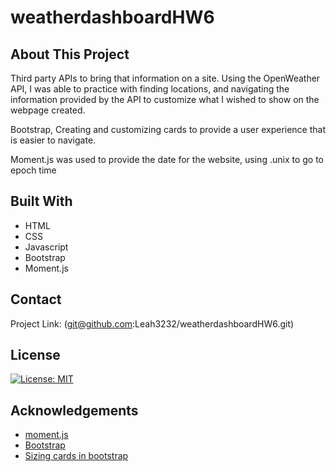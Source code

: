 # weatherdashboardHW6

## About This Project

Third party APIs to bring that information on a site. Using the OpenWeather API, I was able to practice with finding locations, and navigating the information provided by the API to customize what I wished to show on the webpage created.

Bootstrap, Creating and customizing cards to provide a user experience that is easier to navigate.

Moment.js was used to provide the date for the website, using .unix to go to epoch time 



## Built With

- HTML
- CSS
- Javascript
- Bootstrap
- Moment.js

## Contact

Project Link: (git@github.com:Leah3232/weatherdashboardHW6.git)

## License

[![License: MIT](https://img.shields.io/badge/License-MIT-yellow.svg)](https://opensource.org/licenses/MIT)

## Acknowledgements

- [moment.js](https://momentjs.com/guides/)
- [Bootstrap](https://getbootstrap.com/docs/5.1/components/card/)
- [Sizing cards in bootstrap](https://coreui.io/docs/utilities/sizing/)



